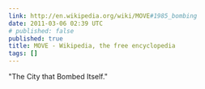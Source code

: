 ```yaml
---
link: http://en.wikipedia.org/wiki/MOVE#1985_bombing
date: 2011-03-06 02:39 UTC
# published: false
published: true
title: MOVE - Wikipedia, the free encyclopedia
tags: []
---
```


"The City that Bombed Itself."

